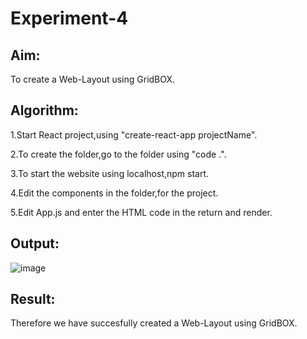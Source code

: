 # Experiment-4

## Aim:
To create a Web-Layout using GridBOX.

## Algorithm:
1.Start React project,using "create-react-app projectName".

2.To create the folder,go to the folder using "code .".

3.To start the website using localhost,npm start.

4.Edit the components in the folder,for the project.

5.Edit App.js and enter the HTML code in the return and render.

## Output:
![image](https://github.com/ShamRathan/Grid-Box/assets/93587823/f73e21d6-09e3-4422-b4d2-eec9bb26fffe)


## Result:
Therefore we have succesfully created a Web-Layout using GridBOX.
